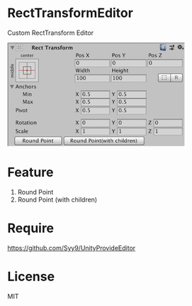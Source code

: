 # RectTransformEditor
Custom RectTransform Editor

![demo](demo1.png)

# Feature
1. Round Point
2. Round Point (with children)

# Require
https://github.com/Syy9/UnityProvideEditor

# License
MIT
